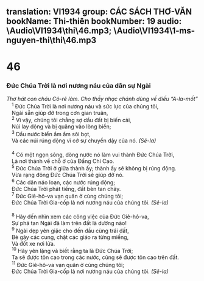 translation: VI1934
group: CÁC SÁCH THƠ-VĂN
bookName: Thi-thiên 
bookNumber: 19
audio: \Audio\VI1934\thi\46.mp3; \Audio\VI1934\1-ms-nguyen-thi\thi\46.mp3
-------

<div class="title"><h1>46</h1><h3>Đức Chúa Trời là nơi nương náu của dân sự Ngài</h3><i>Thơ hát con cháu Cô-rê làm. Cho thầy nhạc chánh dùng về điếu “A-la-mốt”</i></div>
<span class="verse thi_46_1"> <sup>1</sup> Đức Chúa Trời là nơi nương náu và sức lực của chúng tôi, <br/> Ngài sẵn giúp đỡ trong cơn gian truân, <br/></span>
<span class="verse thi_46_2"> <sup>2</sup> Vì vậy, chúng tôi chẳng sợ dầu đất bị biến cải, <br/> Núi lay động và bị quăng vào lòng biển; <br/></span>
<span class="verse thi_46_3"> <sup>3</sup> Dầu nước biển ầm ầm sôi bọt, <br/> Và các núi rúng động vì cớ sự chuyển dậy của nó. <em>(Sê-la)</em><br/> <br/></span>
<span class="verse thi_46_4"> <sup>4</sup> Có một ngọn sông, dòng nước nó làm vui thành Đức Chúa Trời, <br/> Là nơi thánh về chỗ ở của Đấng Chí Cao. <br/></span>
<span class="verse thi_46_5"> <sup>5</sup> Đức Chúa Trời ở giữa thành ấy; thành ấy sẽ không bị rúng động. <br/> Vừa rạng đông Đức Chúa Trời sẽ giúp đỡ nó. <br/></span>
<span class="verse thi_46_6"> <sup>6</sup> Các dân náo loạn, các nước rúng động; <br/> Đức Chúa Trời phát tiếng, đất bèn tan chảy. <br/></span>
<span class="verse thi_46_7"> <sup>7</sup> Đức Giê-hô-va vạn quân ở cùng chúng tôi; <br/> Đức Chúa Trời Gia-cốp là nơi nương náu của chúng tôi. <em>(Sê-la)</em><br/> <br/></span>
<span class="verse thi_46_8"> <sup>8</sup> Hãy đến nhìn xem các công việc của Đức Giê-hô-va, <br/> Sự phá tan Ngài đã làm trên đất là dường nào! <br/></span>
<span class="verse thi_46_9"> <sup>9</sup> Ngài dẹp yên giặc cho đến đầu cùng trái đất, <br/> Bẻ gãy các cung, chặt các giáo ra từng miếng, <br/> Và đốt xe nơi lửa. <br/></span>
<span class="verse thi_46_10"> <sup>10</sup> Hãy yên lặng và biết rằng ta là Đức Chúa Trời; <br/> Ta sẽ được tôn cao trong các nước, cũng sẽ được tôn cao trên đất. <br/></span>
<span class="verse thi_46_11"> <sup>11</sup> Đức Giê-hô-va vạn quân ở cùng chúng tôi; <br/> Đức Chúa Trời Gia-cốp là nơi nương náu của chúng tôi. <em>(Sê-la)</em><br/></span>
